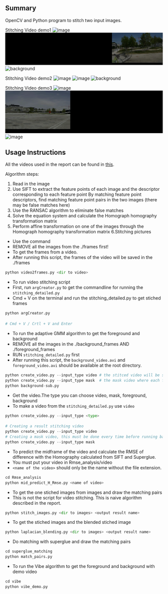 
## Summary
OpenCV and Python program to stitch two input images.

Stitching Video demo1
![image](https://github.com/Lizzd/video-stitching-project3/blob/812a840c389116ec1fddc52910dcc7acd199c962/GIF/projectmoving_people.gif)
![foreground](https://github.com/Lizzd/video-stitching-project3/blob/1f6f3d75dcc63bb805da45d9963c3a67ce3c5826/GIF/foreground_video_people.gif)
![background](https://github.com/Lizzd/video-stitching-project3/blob/1f6f3d75dcc63bb805da45d9963c3a67ce3c5826/GIF/background_video_people.gif)

Stitching Video demo2
![image](https://github.com/Lizzd/video-stitching-project3/blob/812a840c389116ec1fddc52910dcc7acd199c962/GIF/projectmoving_rlc.gif)
![image](https://github.com/Lizzd/video-stitching-project3/blob/812a840c389116ec1fddc52910dcc7acd199c962/GIF/foreground_video_rlc.gif)
![background](https://github.com/Lizzd/video-stitching-project3/blob/1f6f3d75dcc63bb805da45d9963c3a67ce3c5826/GIF/background_video_rlc.gif)

Stitching Video demo3
![image](https://github.com/Lizzd/video-stitching-project3/blob/972aa19c42229e864cdeeb0dbb7d42189e96b14c/GIF/projectmoving_square.gif)
![image](https://github.com/Lizzd/video-stitching-project3/blob/972aa19c42229e864cdeeb0dbb7d42189e96b14c/GIF/foreground_video_square.gif)
![image](https://github.com/Lizzd/video-stitching-project3/blob/972aa19c42229e864cdeeb0dbb7d42189e96b14c/GIF/background_video_square.gif)
## Usage Instructions
All the videos used in the report can be found in [this](https://github.com/Lizzd/video-stitching-project3/tree/main/Rmse_analysis/video).

Algorithm steps:

1. Read in the image
2. Use SIFT to extract the feature points of each image and the descriptor corresponding to each feature point
By matching feature point descriptors, find matching feature point pairs in the two images (there may be false matches here)
3. Use the RANSAC algorithm to eliminate false matches
4. Solve the equation system and calculate the Homograph homography transformation matrix
5. Perform affine transformation on one of the images through the Homograph homography transformation matrix
6.Stitching pictures


- Use the command
- REMOVE all the images from the ./frames first!
- To get the frames from a video.
- After running this script, the frames of the video will be saved in the ./frames
``` python
python video2frames.py <dir to video>
```

- To run video stitching script
- First, run `argCreator.py` to get the commandline for running the `stitching_detailed.py`
- Cmd + V on the terminal and run the stitching_detailed.py to get stiched frames
``` python
python argCreator.py

# Cmd + V / Crtl + V and Enter
```

- To run the adaptive GMM algorithm to get the foreground and background 
- REMOVE all the images in the ./background_frames AND ./foreground_frames
- RUN `stitching_detailed.py` first
- After running this script, the `background_video.avi` and `foreground_video.avi` should be available at the root directory.
``` python
python create_video.py --input_type video # the stitced video will be saved at './video_maskVideo/projectmoving.avi'
python create_video.py --input_type mask  # the mask video where each frame is being places will be saved at './video_maskVideo/maskmoving.avi'
python background-sub.py
```

- Get the video.The type you can choose video, mask, foreground, background
- To make a video from the `stitching_detailed.py` use `video`
``` python
python create_video.py --input_type <type>

# Creating a result stitching video 
python create_video.py --input_type video
# Creating a mask video, this must be done every time before running background-sub.py
python create_video.py --input_type mask

```

- To predict the midframe of the video and calculate the RMSE of difference with the Homography calculated from SIFT and Superglue.
- You must put your video in Rmse_analysis/video
- `<name of the video>` should only be the name without the file extension.
``` python
cd Rmse_analysis
python mid_predict_H_Rmse.py <name of video>
```
- To get the one stiched images from images and draw the matching pairs
- This is not the script for video stitching. This is naive algorithm described in the report.
``` python
python stitch_images.py <dir to images> <output result name>
```
- To get the stiched images and the blended stiched image
``` python
python laplacian_blending.py <dir to images> <output result name>
```

- Do matching with superglue and draw the matching pairs
``` python
cd superglue_matching
python match_pairs.py
```

- To run the Vibe algorithm to get the foreground and background with demo video
``` python
cd vibe
python vibe_demo.py
```
